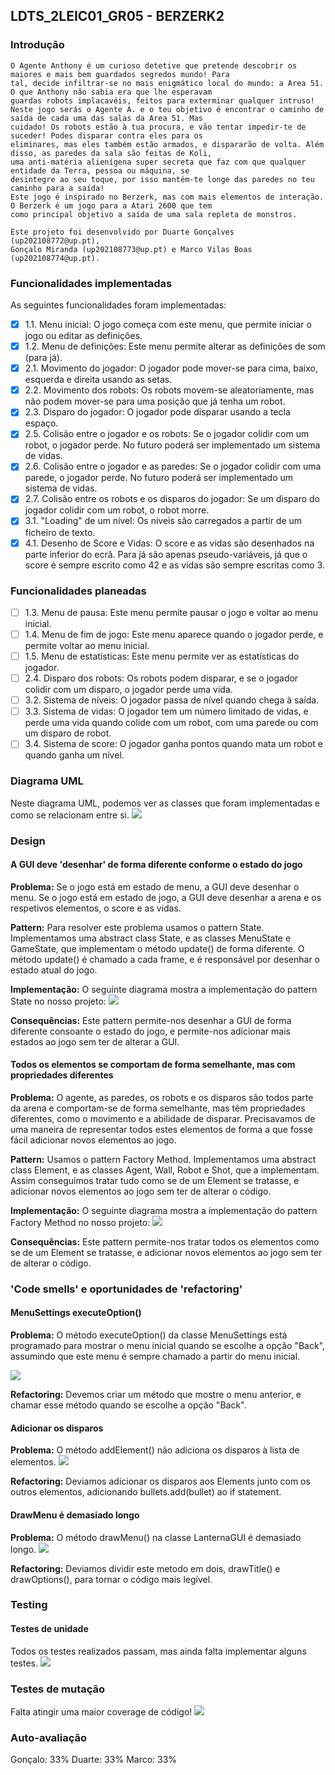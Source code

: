 ## LDTS_2LEIC01_GR05 - BERZERK2

### Introdução

	O Agente Anthony é um curioso detetive que pretende descobrir os maiores e mais bem guardados segredos mundo! Para 
    tal, decide infiltrar-se no mais enigmático local do mundo: a Area 51. O que Anthony não sabia era que lhe esperavam
    guardas robots implacavéis, feitos para exterminar qualquer intruso! 
    Neste jogo serás o Agente A. e o teu objetivo é encontrar o caminho de saída de cada uma das salas da Area 51. Mas 
    cuidado! Os robots estão à tua procura, e vão tentar impedir-te de suceder! Podes disparar contra eles para os 
    eliminares, mas eles também estão armados, e dispararão de volta. Além disso, as paredes da sala são feitas de Koli, 
    uma anti-matéria alienígena super secreta que faz com que qualquer entidade da Terra, pessoa ou máquina, se 
    desintegre ao seu toque, por isso mantém-te longe das paredes no teu caminho para a saída!
    Este jogo é inspirado no Berzerk, mas com mais elementos de interação. O Berzerk é um jogo para a Atari 2600 que tem
    como principal objetivo a saída de uma sala repleta de monstros.
	
	Este projeto foi desenvolvido por Duarte Gonçalves (up202108772@up.pt), 
    Gonçalo Miranda (up202108773@up.pt) e Marco Vilas Boas (up202108774@up.pt).


### Funcionalidades implementadas

As seguintes funcionalidades foram implementadas:

- [x] 1.1. Menu inicial: O jogo começa com este menu, que permite iniciar o jogo ou editar as definições.
- [x] 1.2. Menu de definições: Este menu permite alterar as definições de som (para já).
- [x] 2.1. Movimento do jogador: O jogador pode mover-se para cima, baixo, esquerda e direita usando as setas.
- [x] 2.2. Movimento dos robots: Os robots movem-se aleatoriamente, mas não podem mover-se para uma posição que já tenha um robot.
- [x] 2.3. Disparo do jogador: O jogador pode disparar usando a tecla espaço.
- [x] 2.5. Colisão entre o jogador e os robots: Se o jogador colidir com um robot, o jogador perde. No futuro poderá ser implementado um sistema de vidas.
- [x] 2.6. Colisão entre o jogador e as paredes: Se o jogador colidir com uma parede, o jogador perde. No futuro poderá ser implementado um sistema de vidas.
- [x] 2.7. Colisão entre os robots e os disparos do jogador: Se um disparo do jogador colidir com um robot, o robot morre.
- [x] 3.1. "Loading" de um nível: Os níveis são carregados a partir de um ficheiro de texto.
- [x] 4.1. Desenho de Score e Vidas: O score e as vidas são desenhados na parte inferior do ecrã. Para já são apenas pseudo-variáveis, já que o score é sempre escrito como 42 e as vidas são sempre escritas como 3.

### Funcionalidades planeadas
- [ ] 1.3. Menu de pausa: Este menu permite pausar o jogo e voltar ao menu inicial.
- [ ] 1.4. Menu de fim de jogo: Este menu aparece quando o jogador perde, e permite voltar ao menu inicial.
- [ ] 1.5. Menu de estatísticas: Este menu permite ver as estatísticas do jogador.
- [ ] 2.4. Disparo dos robots: Os robots podem disparar, e se o jogador colidir com um disparo, o jogador perde uma vida.
- [ ] 3.2. Sistema de níveis: O jogador passa de nível quando chega à saída.
- [ ] 3.3. Sistema de vidas: O jogador tem um número limitado de vidas, e perde uma vida quando colide com um robot, com uma parede ou com um disparo de robot.
- [ ] 3.4. Sistema de score: O jogador ganha pontos quando mata um robot e quando ganha um nível.

### Diagrama UML
Neste diagrama UML, podemos ver as classes que foram implementadas e como se relacionam entre si.
<img src="mockups/UML.png">

### Design
#### A GUI deve 'desenhar' de forma diferente conforme o estado do jogo
**Problema:** Se o jogo está em estado de menu, a GUI deve desenhar o menu. Se o jogo está em estado de jogo, a GUI deve desenhar a arena e os respetivos elementos, o score e as vidas.

**Pattern:** Para resolver este problema usamos o pattern State. Implementamos uma abstract class State, e as classes MenuState e GameState, que implementam o método update() de forma diferente. O método update() é chamado a cada frame, e é responsável por desenhar o estado atual do jogo.

**Implementação:** O seguinte diagrama mostra a implementação do pattern State no nosso projeto:
<img src="snippets/state.png"/>

**Consequências:** Este pattern permite-nos desenhar a GUI de forma diferente consoante o estado do jogo, e permite-nos adicionar mais estados ao jogo sem ter de alterar a GUI.

#### Todos os elementos se comportam de forma semelhante, mas com propriedades diferentes
**Problema:** O agente, as paredes, os robots e os disparos são todos parte da arena e comportam-se de forma semelhante, mas têm propriedades diferentes, como o movimento e a abilidade de disparar. Precisavamos de uma maneira de representar todos estes elementos de forma a que fosse fácil adicionar novos elementos ao jogo.

**Pattern:** Usamos o pattern Factory Method. Implementamos uma abstract class Element, e as classes Agent, Wall, Robot e Shot, que a implementam. Assim conseguimos tratar tudo como se de um Element se tratasse, e adicionar novos elementos ao jogo sem ter de alterar o código.

**Implementação:** O seguinte diagrama mostra a implementação do pattern Factory Method no nosso projeto:
<img src="snippets/factory.png"/>

**Consequências:** Este pattern permite-nos tratar todos os elementos como se de um Element se tratasse, e adicionar novos elementos ao jogo sem ter de alterar o código.

### 'Code smells' e oportunidades de 'refactoring'
#### MenuSettings executeOption()
**Problema:** O método executeOption() da classe MenuSettings está programado para mostrar o menu inicial 
quando se escolhe a opção "Back", assumindo que este menu é sempre chamado a partir do menu inicial.

<img src="snippets/MenuSettingsSnippet.png"/>


**Refactoring:** Devemos criar um método que mostre o menu anterior, e chamar esse método quando se escolhe a opção "Back".

#### Adicionar os disparos
**Problema:** O método addElement() não adiciona os disparos à lista de elementos.
<img src="snippets/AddElementsSnippet.png"/>


**Refactoring:** Deviamos adicionar os disparos aos Elements junto com os outros elementos, adicionando bullets.add(bullet) ao if statement.

#### DrawMenu é demasiado longo
**Problema:** O método drawMenu() na classe LanternaGUI é demasiado longo.
<img src="snippets/DrawMenuSnippet.png"/>


**Refactoring:** Deviamos dividir este metodo em dois, drawTitle() e drawOptions(), para tornar o código mais legível.

### Testing
#### Testes de unidade
Todos os testes realizados passam, mas ainda falta implementar alguns testes.
<img src="snippets/UnitTesting.png"/>

### Testes de mutação
Falta atingir uma maior coverage de código!
<img src="snippets/MutationTesting.png"/>

### Auto-avaliação
Gonçalo: 33%
Duarte: 33%
Marco: 33%
